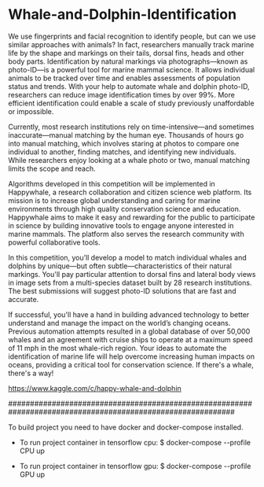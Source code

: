 # Whale-and-Dolphin-Identification

We use fingerprints and facial recognition to identify people, but can we use similar approaches with animals? In fact, researchers manually track marine life by the shape and markings on their tails, dorsal fins, heads and other body parts. Identification by natural markings via photographs—known as photo-ID—is a powerful tool for marine mammal science. It allows individual animals to be tracked over time and enables assessments of population status and trends. With your help to automate whale and dolphin photo-ID, researchers can reduce image identification times by over 99%. More efficient identification could enable a scale of study previously unaffordable or impossible.

Currently, most research institutions rely on time-intensive—and sometimes inaccurate—manual matching by the human eye. Thousands of hours go into manual matching, which involves staring at photos to compare one individual to another, finding matches, and identifying new individuals. While researchers enjoy looking at a whale photo or two, manual matching limits the scope and reach.

Algorithms developed in this competition will be implemented in Happywhale, a research collaboration and citizen science web platform. Its mission is to increase global understanding and caring for marine environments through high quality conservation science and education. Happywhale aims to make it easy and rewarding for the public to participate in science by building innovative tools to engage anyone interested in marine mammals. The platform also serves the research community with powerful collaborative tools.

In this competition, you’ll develop a model to match individual whales and dolphins by unique—but often subtle—characteristics of their natural markings. You'll pay particular attention to dorsal fins and lateral body views in image sets from a multi-species dataset built by 28 research institutions. The best submissions will suggest photo-ID solutions that are fast and accurate.

If successful, you'll have a hand in building advanced technology to better understand and manage the impact on the world’s changing oceans. Previous automation attempts resulted in a global database of over 50,000 whales and an agreement with cruise ships to operate at a maximum speed of 11 mph in the most whale-rich region. Your ideas to automate the identification of marine life will help overcome increasing human impacts on oceans, providing a critical tool for conservation science. If there's a whale, there's a way!

https://www.kaggle.com/c/happy-whale-and-dolphin

############################################################################################################

To build project you need to have docker and docker-compose installed.

- To run project container in tensorflow cpu: 
    $ docker-compose --profile CPU up

- To run project container in tensorflow gpu:
    $ docker-compose --profile GPU up
